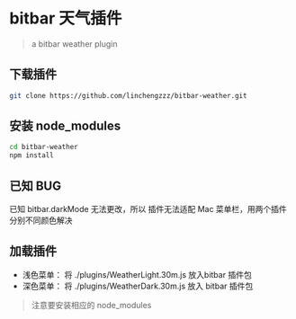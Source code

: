 # bitbar 天气插件
> a bitbar weather plugin

## 下载插件
```bash
git clone https://github.com/linchengzzz/bitbar-weather.git
```

## 安装 node_modules
```bash
cd bitbar-weather
npm install
```

## 已知 BUG
已知 bitbar.darkMode 无法更改，所以 插件无法适配 Mac 菜单栏，用两个插件分别不同颜色解决

## 加载插件
 - 浅色菜单：
 将 ./plugins/WeatherLight.30m.js 放入bitbar 插件包
 - 深色菜单：
 将 ./plugins/WeatherDark.30m.js 放入 bitbar 插件包
 > 注意要安装相应的 node_modules